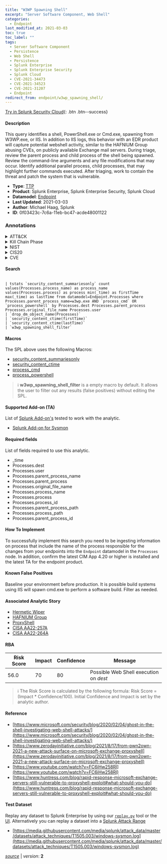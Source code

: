 ```yaml
---
title: "W3WP Spawning Shell"
excerpt: "Server Software Component, Web Shell"
categories:
  - Endpoint
last_modified_at: 2021-03-03
toc: true
toc_label: ""
tags:
  - Server Software Component
  - Persistence
  - Web Shell
  - Persistence
  - Splunk Enterprise
  - Splunk Enterprise Security
  - Splunk Cloud
  - CVE-2021-34473
  - CVE-2021-34523
  - CVE-2021-31207
  - Endpoint
redirect_from: endpoint/w3wp_spawning_shell/
---
```




[Try in Splunk Security Cloud](https://www.splunk.com/en_us/cyber-security.html){: .btn .btn--success}

#### Description

This query identifies a shell, PowerShell.exe or Cmd.exe, spawning from W3WP.exe, or IIS. In addition to IIS logs, this behavior with an EDR product will capture potential webshell activity, similar to the HAFNIUM Group abusing CVEs, on publicly available Exchange mail servers. During triage, review the parent process and child process of the shell being spawned. Review the command-line arguments and any file modifications that may occur. Identify additional parallel process, child processes, that may highlight further commands executed. After triaging, work to contain the threat and patch the system that is vulnerable.

- **Type**: [TTP](https://github.com/splunk/security_content/wiki/Detection-Analytic-Types)
- **Product**: Splunk Enterprise, Splunk Enterprise Security, Splunk Cloud
- **Datamodel**: [Endpoint](https://docs.splunk.com/Documentation/CIM/latest/User/Endpoint)
- **Last Updated**: 2021-03-03
- **Author**: Michael Haag, Splunk
- **ID**: 0f03423c-7c6a-11eb-bc47-acde48001122

### Annotations
<details>
  <summary>ATT&CK</summary>

<div markdown="1">

#### [ATT&CK](https://attack.mitre.org/)

| ID          | Technique   | Tactic         |
| ----------- | ----------- |--------------- |
| [T1505](https://attack.mitre.org/techniques/T1505/) | Server Software Component | Persistence |

| [T1505.003](https://attack.mitre.org/techniques/T1505/003/) | Web Shell | Persistence |

</div>
</details>


<details>
  <summary>Kill Chain Phase</summary>

<div markdown="1">

* Exploitation


</div>
</details>


<details>
  <summary>NIST</summary>

<div markdown="1">



</div>
</details>

<details>
  <summary>CIS20</summary>

<div markdown="1">



</div>
</details>

<details>
  <summary>CVE</summary>

<div markdown="1">

| ID          | Summary | [CVSS](https://nvd.nist.gov/vuln-metrics/cvss) |
| ----------- | ----------- | -------------- |
| [CVE-2021-34473](https://nvd.nist.gov/vuln/detail/CVE-2021-34473) | Microsoft Exchange Server Remote Code Execution Vulnerability This CVE ID is unique from CVE-2021-31196, CVE-2021-31206. | 10.0 |
| [CVE-2021-34523](https://nvd.nist.gov/vuln/detail/CVE-2021-34523) | Microsoft Exchange Server Elevation of Privilege Vulnerability This CVE ID is unique from CVE-2021-33768, CVE-2021-34470. | 7.5 |
| [CVE-2021-31207](https://nvd.nist.gov/vuln/detail/CVE-2021-31207) | Microsoft Exchange Server Security Feature Bypass Vulnerability | 6.5 |



</div>
</details>


#### Search

```

| tstats `security_content_summariesonly` count values(Processes.process_name) as process_name values(Processes.process) as process min(_time) as firstTime max(_time) as lastTime from datamodel=Endpoint.Processes where Processes.parent_process_name=w3wp.exe AND `process_cmd` OR `process_powershell` by Processes.dest Processes.parent_process Processes.original_file_name Processes.user 
| `drop_dm_object_name(Processes)` 
| `security_content_ctime(firstTime)` 
| `security_content_ctime(lastTime)`
| `w3wp_spawning_shell_filter`
```

#### Macros
The SPL above uses the following Macros:
* [security_content_summariesonly](https://github.com/splunk/security_content/blob/develop/macros/security_content_summariesonly.yml)
* [security_content_ctime](https://github.com/splunk/security_content/blob/develop/macros/security_content_ctime.yml)
* [process_cmd](https://github.com/splunk/security_content/blob/develop/macros/process_cmd.yml)
* [process_powershell](https://github.com/splunk/security_content/blob/develop/macros/process_powershell.yml)

> :information_source:
> **w3wp_spawning_shell_filter** is a empty macro by default. It allows the user to filter out any results (false positives) without editing the SPL.


#### Supported Add-on (TA)
List of [Splunk Add-on's](https://docs.splunk.com/Documentation/AddOns/released/Overview/AboutSplunkadd-ons) tested to work with the analytic.

* [Splunk Add-on for Sysmon](https://splunkbase.splunk.com/app/5709)


#### Required fields
List of fields required to use this analytic.
* _time
* Processes.dest
* Processes.user
* Processes.parent_process_name
* Processes.parent_process
* Processes.original_file_name
* Processes.process_name
* Processes.process
* Processes.process_id
* Processes.parent_process_path
* Processes.process_path
* Processes.parent_process_id



#### How To Implement
To successfully implement this search you need to be ingesting information on process that include the name of the process responsible for the changes from your endpoints into the `Endpoint` datamodel in the `Processes` node. In addition, confirm the latest CIM App 4.20 or higher is installed and the latest TA for the endpoint product.
#### Known False Positives
Baseline your environment before production. It is possible build systems using IIS will spawn cmd.exe to perform a software build. Filter as needed.

#### Associated Analytic Story
* [Hermetic Wiper](/stories/hermetic_wiper)
* [HAFNIUM Group](/stories/hafnium_group)
* [ProxyShell](/stories/proxyshell)
* [CISA AA22-257A](/stories/cisa_aa22-257a)
* [CISA AA22-264A](/stories/cisa_aa22-264a)




#### RBA

| Risk Score  | Impact      | Confidence   | Message      |
| ----------- | ----------- |--------------|--------------|
| 56.0 | 70 | 80 | Possible Web Shell execution on $dest$ |


> :information_source:
> The Risk Score is calculated by the following formula: Risk Score = (Impact * Confidence/100). Initial Confidence and Impact is set by the analytic author.


#### Reference

* [https://www.microsoft.com/security/blog/2020/02/04/ghost-in-the-shell-investigating-web-shell-attacks/](https://www.microsoft.com/security/blog/2020/02/04/ghost-in-the-shell-investigating-web-shell-attacks/)
* [https://www.zerodayinitiative.com/blog/2021/8/17/from-pwn2own-2021-a-new-attack-surface-on-microsoft-exchange-proxyshell](https://www.zerodayinitiative.com/blog/2021/8/17/from-pwn2own-2021-a-new-attack-surface-on-microsoft-exchange-proxyshell)
* [https://www.youtube.com/watch?v=FC6iHw258RI](https://www.youtube.com/watch?v=FC6iHw258RI)
* [https://www.huntress.com/blog/rapid-response-microsoft-exchange-servers-still-vulnerable-to-proxyshell-exploit#what-should-you-do](https://www.huntress.com/blog/rapid-response-microsoft-exchange-servers-still-vulnerable-to-proxyshell-exploit#what-should-you-do)



#### Test Dataset
Replay any dataset to Splunk Enterprise by using our [`replay.py`](https://github.com/splunk/attack_data#using-replaypy) tool or the [UI](https://github.com/splunk/attack_data#using-ui).
Alternatively you can replay a dataset into a [Splunk Attack Range](https://github.com/splunk/attack_range#replay-dumps-into-attack-range-splunk-server)

* [https://media.githubusercontent.com/media/splunk/attack_data/master/datasets/attack_techniques/T1505.003/windows-sysmon.log](https://media.githubusercontent.com/media/splunk/attack_data/master/datasets/attack_techniques/T1505.003/windows-sysmon.log)



[*source*](https://github.com/splunk/security_content/tree/develop/detections/endpoint/w3wp_spawning_shell.yml) \| *version*: **2**
